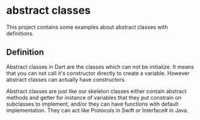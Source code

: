# abstract classes

This project contains some examples about abstract classes with definitions.

## Definition

Abstract classes in Dart are the classes which can not be initialize. It means that you can not call it's constructor directly to create a variable. However abstract classes can actually have constructors.

Abstract classes are just like our skeleton classes either contain abstract methods and getter for instance of variables that they put constrain on subclasses to implement, and/or they can have functions with default implementation. They can act like Protocols in Swift or Interface# in Java.
